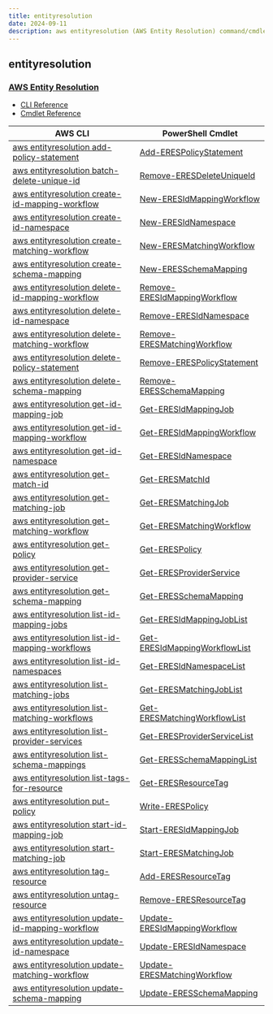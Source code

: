 ```yaml
---
title: entityresolution
date: 2024-09-11
description: aws entityresolution (AWS Entity Resolution) command/cmdlet list.
---
```


## entityresolution

### [AWS Entity Resolution](https://aws.amazon.com/entity-resolution/)

* [CLI Reference](https://awscli.amazonaws.com/v2/documentation/api/latest/reference/entityresolution/index.html)
* [Cmdlet Reference](https://docs.aws.amazon.com/powershell/latest/reference/items/EntityResolution_cmdlets.html)

|AWS CLI|PowerShell Cmdlet|
|----|----|
|[aws entityresolution add-policy-statement](https://awscli.amazonaws.com/v2/documentation/api/latest/reference/entityresolution/add-policy-statement.html)|[Add-ERESPolicyStatement](https://docs.aws.amazon.com/powershell/latest/reference/items/Add-ERESPolicyStatement.html)|
|[aws entityresolution batch-delete-unique-id](https://awscli.amazonaws.com/v2/documentation/api/latest/reference/entityresolution/batch-delete-unique-id.html)|[Remove-ERESDeleteUniqueId](https://docs.aws.amazon.com/powershell/latest/reference/items/Remove-ERESDeleteUniqueId.html)|
|[aws entityresolution create-id-mapping-workflow](https://awscli.amazonaws.com/v2/documentation/api/latest/reference/entityresolution/create-id-mapping-workflow.html)|[New-ERESIdMappingWorkflow](https://docs.aws.amazon.com/powershell/latest/reference/items/New-ERESIdMappingWorkflow.html)|
|[aws entityresolution create-id-namespace](https://awscli.amazonaws.com/v2/documentation/api/latest/reference/entityresolution/create-id-namespace.html)|[New-ERESIdNamespace](https://docs.aws.amazon.com/powershell/latest/reference/items/New-ERESIdNamespace.html)|
|[aws entityresolution create-matching-workflow](https://awscli.amazonaws.com/v2/documentation/api/latest/reference/entityresolution/create-matching-workflow.html)|[New-ERESMatchingWorkflow](https://docs.aws.amazon.com/powershell/latest/reference/items/New-ERESMatchingWorkflow.html)|
|[aws entityresolution create-schema-mapping](https://awscli.amazonaws.com/v2/documentation/api/latest/reference/entityresolution/create-schema-mapping.html)|[New-ERESSchemaMapping](https://docs.aws.amazon.com/powershell/latest/reference/items/New-ERESSchemaMapping.html)|
|[aws entityresolution delete-id-mapping-workflow](https://awscli.amazonaws.com/v2/documentation/api/latest/reference/entityresolution/delete-id-mapping-workflow.html)|[Remove-ERESIdMappingWorkflow](https://docs.aws.amazon.com/powershell/latest/reference/items/Remove-ERESIdMappingWorkflow.html)|
|[aws entityresolution delete-id-namespace](https://awscli.amazonaws.com/v2/documentation/api/latest/reference/entityresolution/delete-id-namespace.html)|[Remove-ERESIdNamespace](https://docs.aws.amazon.com/powershell/latest/reference/items/Remove-ERESIdNamespace.html)|
|[aws entityresolution delete-matching-workflow](https://awscli.amazonaws.com/v2/documentation/api/latest/reference/entityresolution/delete-matching-workflow.html)|[Remove-ERESMatchingWorkflow](https://docs.aws.amazon.com/powershell/latest/reference/items/Remove-ERESMatchingWorkflow.html)|
|[aws entityresolution delete-policy-statement](https://awscli.amazonaws.com/v2/documentation/api/latest/reference/entityresolution/delete-policy-statement.html)|[Remove-ERESPolicyStatement](https://docs.aws.amazon.com/powershell/latest/reference/items/Remove-ERESPolicyStatement.html)|
|[aws entityresolution delete-schema-mapping](https://awscli.amazonaws.com/v2/documentation/api/latest/reference/entityresolution/delete-schema-mapping.html)|[Remove-ERESSchemaMapping](https://docs.aws.amazon.com/powershell/latest/reference/items/Remove-ERESSchemaMapping.html)|
|[aws entityresolution get-id-mapping-job](https://awscli.amazonaws.com/v2/documentation/api/latest/reference/entityresolution/get-id-mapping-job.html)|[Get-ERESIdMappingJob](https://docs.aws.amazon.com/powershell/latest/reference/items/Get-ERESIdMappingJob.html)|
|[aws entityresolution get-id-mapping-workflow](https://awscli.amazonaws.com/v2/documentation/api/latest/reference/entityresolution/get-id-mapping-workflow.html)|[Get-ERESIdMappingWorkflow](https://docs.aws.amazon.com/powershell/latest/reference/items/Get-ERESIdMappingWorkflow.html)|
|[aws entityresolution get-id-namespace](https://awscli.amazonaws.com/v2/documentation/api/latest/reference/entityresolution/get-id-namespace.html)|[Get-ERESIdNamespace](https://docs.aws.amazon.com/powershell/latest/reference/items/Get-ERESIdNamespace.html)|
|[aws entityresolution get-match-id](https://awscli.amazonaws.com/v2/documentation/api/latest/reference/entityresolution/get-match-id.html)|[Get-ERESMatchId](https://docs.aws.amazon.com/powershell/latest/reference/items/Get-ERESMatchId.html)|
|[aws entityresolution get-matching-job](https://awscli.amazonaws.com/v2/documentation/api/latest/reference/entityresolution/get-matching-job.html)|[Get-ERESMatchingJob](https://docs.aws.amazon.com/powershell/latest/reference/items/Get-ERESMatchingJob.html)|
|[aws entityresolution get-matching-workflow](https://awscli.amazonaws.com/v2/documentation/api/latest/reference/entityresolution/get-matching-workflow.html)|[Get-ERESMatchingWorkflow](https://docs.aws.amazon.com/powershell/latest/reference/items/Get-ERESMatchingWorkflow.html)|
|[aws entityresolution get-policy](https://awscli.amazonaws.com/v2/documentation/api/latest/reference/entityresolution/get-policy.html)|[Get-ERESPolicy](https://docs.aws.amazon.com/powershell/latest/reference/items/Get-ERESPolicy.html)|
|[aws entityresolution get-provider-service](https://awscli.amazonaws.com/v2/documentation/api/latest/reference/entityresolution/get-provider-service.html)|[Get-ERESProviderService](https://docs.aws.amazon.com/powershell/latest/reference/items/Get-ERESProviderService.html)|
|[aws entityresolution get-schema-mapping](https://awscli.amazonaws.com/v2/documentation/api/latest/reference/entityresolution/get-schema-mapping.html)|[Get-ERESSchemaMapping](https://docs.aws.amazon.com/powershell/latest/reference/items/Get-ERESSchemaMapping.html)|
|[aws entityresolution list-id-mapping-jobs](https://awscli.amazonaws.com/v2/documentation/api/latest/reference/entityresolution/list-id-mapping-jobs.html)|[Get-ERESIdMappingJobList](https://docs.aws.amazon.com/powershell/latest/reference/items/Get-ERESIdMappingJobList.html)|
|[aws entityresolution list-id-mapping-workflows](https://awscli.amazonaws.com/v2/documentation/api/latest/reference/entityresolution/list-id-mapping-workflows.html)|[Get-ERESIdMappingWorkflowList](https://docs.aws.amazon.com/powershell/latest/reference/items/Get-ERESIdMappingWorkflowList.html)|
|[aws entityresolution list-id-namespaces](https://awscli.amazonaws.com/v2/documentation/api/latest/reference/entityresolution/list-id-namespaces.html)|[Get-ERESIdNamespaceList](https://docs.aws.amazon.com/powershell/latest/reference/items/Get-ERESIdNamespaceList.html)|
|[aws entityresolution list-matching-jobs](https://awscli.amazonaws.com/v2/documentation/api/latest/reference/entityresolution/list-matching-jobs.html)|[Get-ERESMatchingJobList](https://docs.aws.amazon.com/powershell/latest/reference/items/Get-ERESMatchingJobList.html)|
|[aws entityresolution list-matching-workflows](https://awscli.amazonaws.com/v2/documentation/api/latest/reference/entityresolution/list-matching-workflows.html)|[Get-ERESMatchingWorkflowList](https://docs.aws.amazon.com/powershell/latest/reference/items/Get-ERESMatchingWorkflowList.html)|
|[aws entityresolution list-provider-services](https://awscli.amazonaws.com/v2/documentation/api/latest/reference/entityresolution/list-provider-services.html)|[Get-ERESProviderServiceList](https://docs.aws.amazon.com/powershell/latest/reference/items/Get-ERESProviderServiceList.html)|
|[aws entityresolution list-schema-mappings](https://awscli.amazonaws.com/v2/documentation/api/latest/reference/entityresolution/list-schema-mappings.html)|[Get-ERESSchemaMappingList](https://docs.aws.amazon.com/powershell/latest/reference/items/Get-ERESSchemaMappingList.html)|
|[aws entityresolution list-tags-for-resource](https://awscli.amazonaws.com/v2/documentation/api/latest/reference/entityresolution/list-tags-for-resource.html)|[Get-ERESResourceTag](https://docs.aws.amazon.com/powershell/latest/reference/items/Get-ERESResourceTag.html)|
|[aws entityresolution put-policy](https://awscli.amazonaws.com/v2/documentation/api/latest/reference/entityresolution/put-policy.html)|[Write-ERESPolicy](https://docs.aws.amazon.com/powershell/latest/reference/items/Write-ERESPolicy.html)|
|[aws entityresolution start-id-mapping-job](https://awscli.amazonaws.com/v2/documentation/api/latest/reference/entityresolution/start-id-mapping-job.html)|[Start-ERESIdMappingJob](https://docs.aws.amazon.com/powershell/latest/reference/items/Start-ERESIdMappingJob.html)|
|[aws entityresolution start-matching-job](https://awscli.amazonaws.com/v2/documentation/api/latest/reference/entityresolution/start-matching-job.html)|[Start-ERESMatchingJob](https://docs.aws.amazon.com/powershell/latest/reference/items/Start-ERESMatchingJob.html)|
|[aws entityresolution tag-resource](https://awscli.amazonaws.com/v2/documentation/api/latest/reference/entityresolution/tag-resource.html)|[Add-ERESResourceTag](https://docs.aws.amazon.com/powershell/latest/reference/items/Add-ERESResourceTag.html)|
|[aws entityresolution untag-resource](https://awscli.amazonaws.com/v2/documentation/api/latest/reference/entityresolution/untag-resource.html)|[Remove-ERESResourceTag](https://docs.aws.amazon.com/powershell/latest/reference/items/Remove-ERESResourceTag.html)|
|[aws entityresolution update-id-mapping-workflow](https://awscli.amazonaws.com/v2/documentation/api/latest/reference/entityresolution/update-id-mapping-workflow.html)|[Update-ERESIdMappingWorkflow](https://docs.aws.amazon.com/powershell/latest/reference/items/Update-ERESIdMappingWorkflow.html)|
|[aws entityresolution update-id-namespace](https://awscli.amazonaws.com/v2/documentation/api/latest/reference/entityresolution/update-id-namespace.html)|[Update-ERESIdNamespace](https://docs.aws.amazon.com/powershell/latest/reference/items/Update-ERESIdNamespace.html)|
|[aws entityresolution update-matching-workflow](https://awscli.amazonaws.com/v2/documentation/api/latest/reference/entityresolution/update-matching-workflow.html)|[Update-ERESMatchingWorkflow](https://docs.aws.amazon.com/powershell/latest/reference/items/Update-ERESMatchingWorkflow.html)|
|[aws entityresolution update-schema-mapping](https://awscli.amazonaws.com/v2/documentation/api/latest/reference/entityresolution/update-schema-mapping.html)|[Update-ERESSchemaMapping](https://docs.aws.amazon.com/powershell/latest/reference/items/Update-ERESSchemaMapping.html)|

